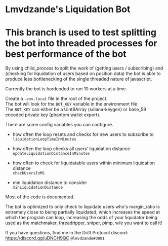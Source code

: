 # Lmvdzande's Liquidation Bot  
  
# This branch is used to test splitting the bot into threaded processes for best performance of the bot  
  
By using child_process to split the work of (getting users / subscribing) and (checking for liquidation of users based on position data)  the bot is able to produce less bottlenecking of the single threaded nature of javascript.  

Currently the bot is hardcoded to run 10 workers at a time.  
  
Create a `.env.local` file in the root of the project.  
The bot will look for the `BOT_KEY` variable in the environment file.  
The `BOT_KEY` can either be a Uint8Array (solana-keygen) or base_58 encoded private key (phantom wallet export).  

There are some config variables you can configure.  

- how often the loop resets and checks for new users to subscribe to  
`liquidationLoopTimeInMinutes`  
  
- how often the loop checks all users' liquidation distance  
`updateLiquidationDistanceInMinutes`  
  
- how often to check for liquidatable users within minimum liquidation distance  
`checkUsersInMS`  
  
- min liquidation distance to consider  
`minLiquidationDistance`  
  

Most of the code is documented.  

The bot is optimized to only check to liquidate users who's margin_ratio is extremely close to being partially liquidated, which increases the speed at which the program can loop, increasing the odds of your liquidator being used as the matchmaker, threadripper, sniper, pimp, w/e you want to call it!

If you have questions, find me in the Drift Protocol discord: https://discord.gg/uDNCH9QC `@lmvdzande#0001`

